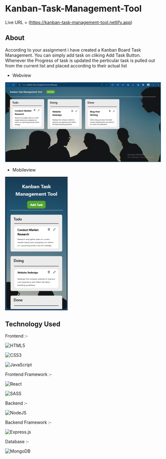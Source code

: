 # Kanban-Task-Management-Tool
Live URL = (https://kanban-task-management-tool.netlify.app)

## About
According to your assignment i have created a Kanban Board Task Management.
You can simply add task on cliking Add Task Button. Whenever the Progress of task is updated the perticular task is pulled out from the current list and placed according to their actual list

- <p>Webview</p>
![Webview](https://github.com/CodeNik07/Kanban-Board-Task-Management/blob/main/Images/Webview.PNG)

- <p>Mobileview</p>
<img>![Mobileview](https://github.com/CodeNik07/Kanban-Board-Task-Management/blob/main/Images/Mobileview.PNG)</img>



## Technology Used

Frontend :- 
    <p align="left">![HTML5](https://img.shields.io/badge/html5-%23E34F26.svg?style=for-the-badge&logo=html5&logoColor=white)</p> 
    <p align="left">![CSS3](https://img.shields.io/badge/css3-%231572B6.svg?style=for-the-badge&logo=css3&logoColor=white)</p>
    <p align="left">![JavaScript](https://img.shields.io/badge/javascript-%23323330.svg?style=for-the-badge&logo=javascript&logoColor=%23F7DF1E)</p>

Frontend Framework :-
    <p align="left">![React](https://img.shields.io/badge/react-%2320232a.svg?style=for-the-badge&logo=react&logoColor=%2361DAFB)</p>
    <p align="left">![SASS](https://img.shields.io/badge/SASS-hotpink.svg?style=for-the-badge&logo=SASS&logoColor=white)</p>

Backend :-
    <p align="left">![NodeJS](https://img.shields.io/badge/node.js-6DA55F?style=for-the-badge&logo=node.js&logoColor=white)</p>

Backend Framework :-
    <p>![Express.js](https://img.shields.io/badge/express.js-%23404d59.svg?style=for-the-badge&logo=express&logoColor=%2361DAFB)</p>
Database :- 
    <p align="left">![MongoDB](https://img.shields.io/badge/MongoDB-%234ea94b.svg?style=for-the-badge&logo=mongodb&logoColor=white)</p>

